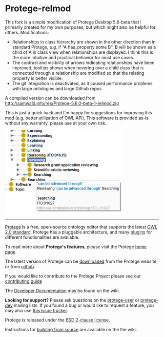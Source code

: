 # Protege-relmod 

This fork is a simple modification of Protege Desktop 5.6-beta that I primarily created for my own purposes, but which might also be helpful for others. Modifications:

* Relationships in class hierarchy are shown in the other direction than in standard Protege, e.g. if "A has_property some B", B will be shown as a child of A in class view when relationships are displayed. I think this is the more intuitive and practical behavior for most use cases.
* The contrast and visibility of arrows indicating relationships have been improved, tooltips shown when hovering over a child class that is connected through a relationship are modified so that the relating property is better visible.
* The git integration is deactivated, as it caused performance problems with large ontologies and large Github repos.

A compiled version can be downloaded from http://samwald.info/res/Protege-5.6.0-beta-1-relmod.zip

This is just a quick hack and I'm happy for suggestions for improving this mod (e.g. better utilization of OWL API). This software is provided as-is without any warranty, please use at your own risk.

![Screenshot](screenshot.png)

----

[Protege](http://protege.stanford.edu) is a free, open-source ontology editor that supports the latest [OWL 2.0 standard](http://www.w3.org/TR/owl2-overview/). Protege has a pluggable architecture, and many [plugins](http://protegewiki.stanford.edu/wiki/Protege_Plugin_Library) for different functionalities are available.

To read more about **Protege's features**, please visit the Protege [home page](http://protege.stanford.edu).

The latest version of Protege can be [downloaded](http://protege.stanford.edu/products.php#desktop-protege) from the Protege website, or from [github](https://github.com/protegeproject/protege-distribution/releases).

If you would like to contribute to the Protege Project please see our [contributing guide](https://github.com/protegeproject/protege/blob/master/CONTRIBUTING.md)

The [Developer Documentation](https://github.com/protegeproject/protege/wiki/Developer-Documentation) may be found on the wiki.

**Looking for support?** Please ask questions on the [protege-user](http://protege.stanford.edu/support.php) or [protege-dev](http://protege.stanford.edu/support.php) mailing lists. If you found a bug or would like to request a feature, you may also use [this issue tracker](https://github.com/protegeproject/protege/issues).

Protege is released under the [BSD 2-clause license](https://raw.githubusercontent.com/protegeproject/protege/master/license.txt).

Instructions for [building from source](https://github.com/protegeproject/protege/wiki/Building-from-Source) are available on the the wiki.
